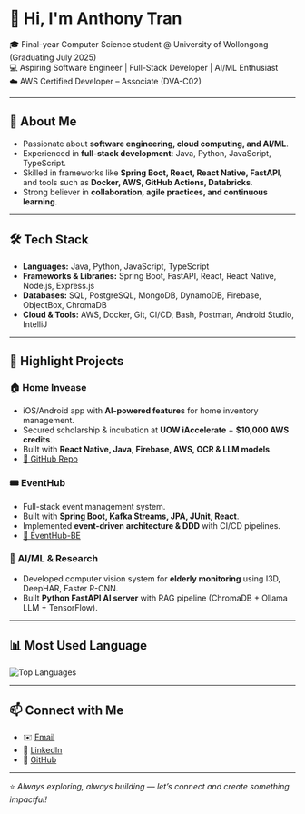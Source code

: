 # 👋 Hi, I'm Anthony Tran  

🎓 Final-year Computer Science student @ University of Wollongong (Graduating July 2025)  
💻 Aspiring Software Engineer | Full-Stack Developer | AI/ML Enthusiast  
☁️ AWS Certified Developer – Associate (DVA-C02)  

---

## 🚀 About Me  
- Passionate about **software engineering, cloud computing, and AI/ML**.  
- Experienced in **full-stack development**: Java, Python, JavaScript, TypeScript.  
- Skilled in frameworks like **Spring Boot, React, React Native, FastAPI**, and tools such as **Docker, AWS, GitHub Actions, Databricks**.  
- Strong believer in **collaboration, agile practices, and continuous learning**.  

---

## 🛠 Tech Stack  
- **Languages:** Java, Python, JavaScript, TypeScript  
- **Frameworks & Libraries:** Spring Boot, FastAPI, React, React Native, Node.js, Express.js  
- **Databases:** SQL, PostgreSQL, MongoDB, DynamoDB, Firebase, ObjectBox, ChromaDB  
- **Cloud & Tools:** AWS, Docker, Git, CI/CD, Bash, Postman, Android Studio, IntelliJ  

---

## 📌 Highlight Projects  
### 🏠 Home Invease  
- iOS/Android app with **AI-powered features** for home inventory management.  
- Secured scholarship & incubation at **UOW iAccelerate** + **$10,000 AWS credits**.  
- Built with **React Native, Java, Firebase, AWS, OCR & LLM models**.  
- [🔗 GitHub Repo](https://github.com/khanhsaan)  

### 🎟 EventHub  
- Full-stack event management system.  
- Built with **Spring Boot, Kafka Streams, JPA, JUnit, React**.  
- Implemented **event-driven architecture & DDD** with CI/CD pipelines.  
- [🔗 EventHub-BE](https://github.com/khanhsaan/EventHub-BE)  

### 🤖 AI/ML & Research  
- Developed computer vision system for **elderly monitoring** using I3D, DeepHAR, Faster R-CNN.  
- Built **Python FastAPI AI server** with RAG pipeline (ChromaDB + Ollama LLM + TensorFlow).  

---

## 📊 Most Used Language
![Top Languages](https://github-readme-stats.vercel.app/api/top-langs/?username=khanhsaan&layout=compact&theme=tokyonight)

---

## 📫 Connect with Me  
- ✉️ [Email](mailto:anthonykhanhan@gmail.com)  
- 💼 [LinkedIn](https://www.linkedin.com/in/khanhsaan-anthony-tran/)  
- 🐙 [GitHub](https://github.com/khanhsaan)  

---

⭐️ *Always exploring, always building — let’s connect and create something impactful!*  
